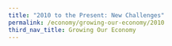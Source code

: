 ```yaml
---
title: "2010 to the Present: New Challenges"
permalink: /economy/growing-our-economy/2010
third_nav_title: Growing Our Economy
---
```


